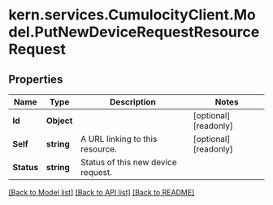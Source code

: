 # kern.services.CumulocityClient.Model.PutNewDeviceRequestResourceRequest

## Properties

Name | Type | Description | Notes
------------ | ------------- | ------------- | -------------
**Id** | **Object** |  | [optional] [readonly] 
**Self** | **string** | A URL linking to this resource. | [optional] [readonly] 
**Status** | **string** | Status of this new device request. | 

[[Back to Model list]](../README.md#documentation-for-models) [[Back to API list]](../README.md#documentation-for-api-endpoints) [[Back to README]](../README.md)

